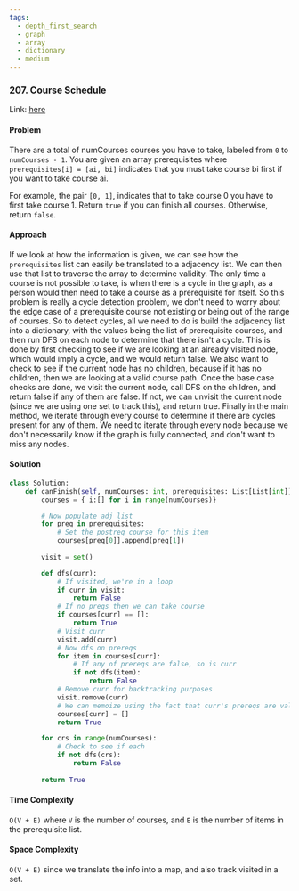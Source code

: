 ```yaml
---
tags:
  - depth_first_search
  - graph
  - array
  - dictionary
  - medium
---
```


### 207. Course Schedule

Link: [here](https://leetcode.com/problems/course-schedule/description/)

#### Problem
There are a total of numCourses courses you have to take, labeled from `0` to `numCourses - 1`. You are given an array prerequisites where `prerequisites[i] = [ai, bi]` indicates that you must take course bi first if you want to take course ai.

For example, the pair `[0, 1]`, indicates that to take course 0 you have to first take course 1.
Return `true` if you can finish all courses. Otherwise, return `false`.

#### Approach
If we look at how the information is given, we can see how the `prerequisites` list can easily be translated to a adjacency list. We can then use that list to traverse the array to determine validity. The only time a course is not possible to take, is when there is a cycle in the graph, as a person would then need to take a course as a prerequisite for itself.
So this problem is really a cycle detection problem, we don't need to worry about the edge case of a prerequisite course not existing or being out of the range of courses. 
So to detect cycles, all we need to do is build the adjacency list into a dictionary, with the values being the list of prerequisite courses, and then run DFS on each node to determine that there isn't a cycle.
This is done by first checking to see if we are looking at an already visited node, which would imply a cycle, and we would return false. We also want to check to see if the current node has no children, because if it has no children, then we are looking at a valid course path.
Once the base case checks are done, we visit the current node, call DFS on the children, and return false if any of them are false. If not, we can unvisit the current node (since we are using one set to track this), and return true.
Finally in the main method, we iterate through every course to determine if there are cycles present for any of them. We need to iterate through every node because we don't necessarily know if the graph is fully connected, and don't want to miss any nodes. 

#### Solution
```python 
class Solution:
    def canFinish(self, numCourses: int, prerequisites: List[List[int]]) -> bool:
        courses = { i:[] for i in range(numCourses)}

        # Now populate adj list
        for preq in prerequisites:
            # Set the postreq course for this item
            courses[preq[0]].append(preq[1])
        
        visit = set()

        def dfs(curr):
            # If visited, we're in a loop
            if curr in visit:
                return False
            # If no preqs then we can take course
            if courses[curr] == []:
                return True
            # Visit curr
            visit.add(curr)
            # Now dfs on prereqs
            for item in courses[curr]:
                # If any of prereqs are false, so is curr
                if not dfs(item):
                    return False
            # Remove curr for backtracking purposes 
            visit.remove(curr)
            # We can memoize using the fact that curr's prereqs are valid so curr is valid
            courses[curr] = []
            return True

        for crs in range(numCourses):
            # Check to see if each
            if not dfs(crs):
                return False
        
        return True
```

#### Time Complexity
`O(V + E)` where `V` is the number of courses, and `E` is the number of items in the prerequisite list.

#### Space Complexity
`O(V + E)` since we translate the info into a map, and also track visited in a set.